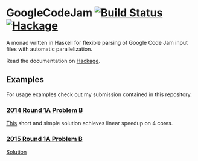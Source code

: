 # GoogleCodeJam [![Build Status](https://travis-ci.org/johannesgerer/GoogleCodeJam.svg?branch=master)](https://travis-ci.org/johannesgerer/GoogleCodeJam) [![Hackage](https://img.shields.io/hackage/v/GoogleCodeJam.svg)](https://hackage.haskell.org/package/GoogleCodeJam)

A monad written in Haskell for flexible parsing of Google Code Jam input files with automatic parallelization.

Read the documentation on [Hackage](https://hackage.haskell.org/package/GoogleCodeJam/docs/GCJ.html).

## Examples

For usage examples check out my submission contained in this repository.

### [2014 Round 1A Problem B](https://code.google.com/codejam/contest/2984486/dashboard#s=p1)

[This](2014_1a/B/Main.hs) short and simple solution achieves linear speedup on 4 cores.
 
### [2015 Round 1A Problem B](https://code.google.com/codejam/contest/4224486/dashboard#s=p1&a=1)

[Solution](20151a/B.hs)



